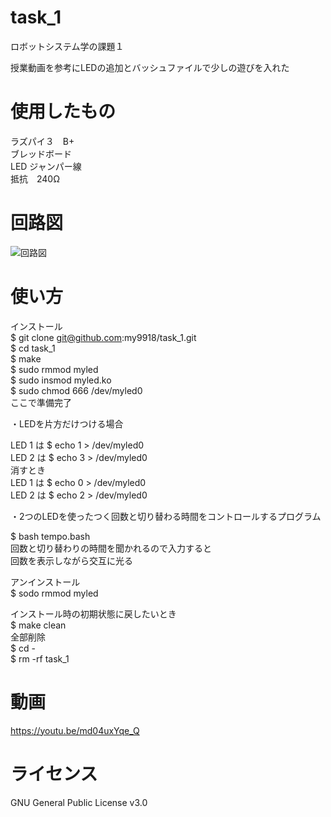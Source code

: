 # task_1
ロボットシステム学の課題１

授業動画を参考にLEDの追加とバッシュファイルで少しの遊びを入れた

# 使用したもの
ラズパイ３　B+   
ブレッドボード  
LED ジャンパー線  
抵抗　240Ω  
  
# 回路図  
![回路図](https://user-images.githubusercontent.com/95160686/146348393-3543b2cd-0b34-4897-8859-3f2edefb98ff.png)
# 使い方
インストール  
$ git clone git@github.com:my9918/task_1.git  
$ cd task_1  
$ make   
$ sudo rmmod myled    
$ sudo insmod myled.ko  
$ sudo chmod 666 /dev/myled0  
ここで準備完了  
  
    
 ・LEDを片方だけつける場合
 
LED 1 は $ echo 1 > /dev/myled0  
LED 2 は $ echo 3 > /dev/myled0    
消すとき  
LED 1 は $ echo 0 > /dev/myled0  
LED 2 は $ echo 2 > /dev/myled0      
  
  
 ・2つのLEDを使ったつく回数と切り替わる時間をコントロールするプログラム  
      
$ bash tempo.bash  
回数と切り替わりの時間を聞かれるので入力すると  
回数を表示しながら交互に光る  
  
    
アンインストール  
$ sodo rmmod myled  
    
インストール時の初期状態に戻したいとき  
$ make clean  
全部削除  
$ cd -  
$ rm -rf task_1  

  
  
# 動画
https://youtu.be/md04uxYqe_Q

# ライセンス  
GNU General Public License v3.0  

